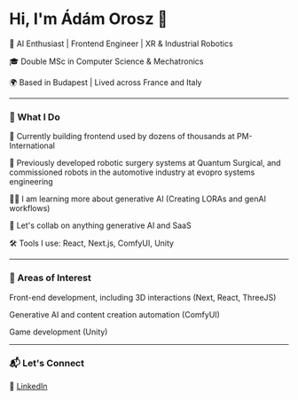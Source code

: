 # Hi, I'm Ádám Orosz 👋


🧠 AI Enthusiast | Frontend Engineer | XR & Industrial Robotics  

🎓 Double MSc in Computer Science & Mechatronics  

🌍 Based in Budapest | Lived across France and Italy  

---

### 🚀 What I Do

🫏 Currently building frontend used by dozens of thousands at PM-International  

🤖 Previously developed robotic surgery systems at Quantum Surgical, and commissioned robots in the automotive industry at evopro systems engineering  

🙋‍♂️ I am learning more about generative AI (Creating LORAs and genAI workflows)  

🙌 Let's collab on anything generative AI and SaaS

🛠️ Tools I use: React, Next.js, ComfyUI, Unity  

---

### 🧪 Areas of Interest

Front-end development, including 3D interactions (Next, React, ThreeJS)  

Generative AI and content creation automation (ComfyUI)  

Game development (Unity)  

---

### 📬 Let's Connect

🔗 [LinkedIn](https://www.linkedin.com/in/adam-orosz-b50008210/)
